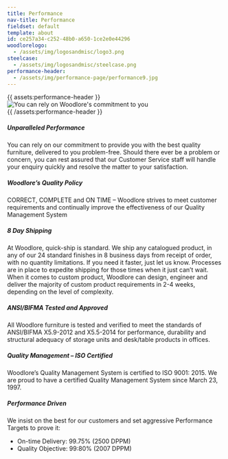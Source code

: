 ```yaml
---
title: Performance
nav-title: Performance
fieldset: default
template: about
id: ce257a34-c252-48b0-a650-1ce2e0e44296
woodlorelogo:
  - /assets/img/logosandmisc/logo3.png
steelcase:
  - /assets/img/logosandmisc/steelcase.png
performance-header:
  - /assets/img/performance-page/performance9.jpg
---
```

<div class="block">
    <div class="row">
    {{ assets:performance-header }}
        <div class="col">
            <img src="{{ glide:url q="75" fm="jpg" }}" class="large-image" alt="You can rely on Woodlore's commitment to you"/>
        </div>
        {{ /assets:performance-header }}
    </div>
</div>

<div class="block">
    <h5 class="orange bold">Unparalleled Performance</h5>
    <p>You can rely on our commitment to provide you with the best quality furniture, delivered to you problem-free. Should there ever be a problem or concern, you can rest assured that our Customer Service staff will handle your enquiry quickly and resolve the matter to your satisfaction.</p>
</div>
<div class="block">
    <h5 class="orange bold">Woodlore’s Quality Policy</h5>
    <p>CORRECT, COMPLETE and ON TIME – Woodlore strives to meet customer requirements and continually improve the effectiveness of our Quality Management System</p>
</div>
<div class="block">
    <h5 class="orange bold">8 Day Shipping</h5>
    <p>At Woodlore, quick-ship is standard. We ship any catalogued product, in any of our 24 standard finishes in 8 business days from receipt of order, with no quantity limitations. If you need it faster, just let us know. Processes are in place to expedite shipping for those times when it just can’t wait. When it comes to custom product, Woodlore can design, engineer and deliver the majority of custom product requirements in 2-4 weeks, depending on the level of complexity.</p>
</div>
<div class="block">
    <h5 class="orange bold">ANSI/BIFMA Tested and Approved</h5>
    <p>All Woodlore furniture is tested and verified to meet the standards of ANSI/BIFMA X5.9-2012 and X5.5-2014 for performance, durability and structural adequacy of storage units and desk/table products in offices.</p>
</div>
<div class="block">
    <h5 class="orange bold">Quality Management – ISO Certified</h5>
    <p>Woodlore’s Quality Management System is certified to ISO 9001: 2015. We are proud to have a certified Quality Management System since March 23, 1997.</p>
</div>
<div class="block">
    <h5 class="orange bold">Performance Driven</h5>
    <p>We insist on the best for our customers and set aggressive Performance Targets to prove it:</p>
    <ul>
        <li class="orange"><span>On-time Delivery: 99.75% (2500 DPPM)</span></li>
        <li class="orange"><span>Quality Objective: 99:80% (2007 DPPM)</span></li>
        </ul>
</div>
